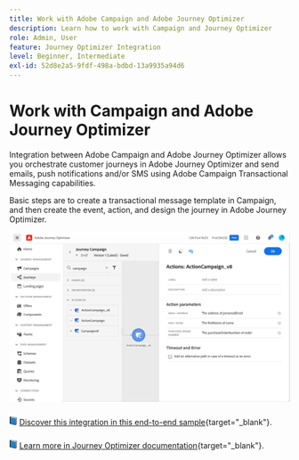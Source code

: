 ```yaml
---
title: Work with Adobe Campaign and Adobe Journey Optimizer
description: Learn how to work with Campaign and Journey Optimizer
role: Admin, User
feature: Journey Optimizer Integration
level: Beginner, Intermediate
exl-id: 52d8e2a5-9fdf-498a-bdbd-13a9935a94d6
---
```

# Work with Campaign and Adobe Journey Optimizer

Integration between Adobe Campaign and Adobe Journey Optimizer allows you orchestrate customer journeys in Adobe Journey Optimizer and send emails, push notifications and/or SMS using Adobe Campaign Transactional Messaging capabilities.

Basic steps are to create a transactional message template in Campaign, and then create the event, action, and design the journey in Adobe Journey Optimizer.


![](assets/ajo-integration.png)


![](../assets/do-not-localize/book.png) [Discover this integration in this end-to-end sample](https://experienceleague.adobe.com/docs/journey-optimizer/using/orchestrate-journeys/about-journey-building/using-adobe-campaign-classic.html){target="_blank"}.


![](../assets/do-not-localize/book.png) [Learn more in Journey Optimizer documentation](https://experienceleague.adobe.com/docs/journey-optimizer/using/orchestrate-journeys/about-journey-building/using-adobe-campaign-classic.html){target="_blank"}.
